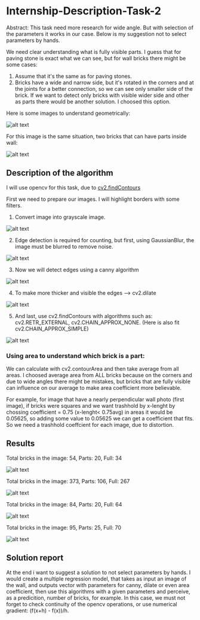 # Internship-Description-Task-2

Abstract: This task need more research for wide angle. But with selection of the parameters it works in our case. Below is my suggestion not to select parameters by hands.

We need clear understanding what is fully visible parts. I guess that for paving stone is exact what we can see, but for wall bricks there might be some cases:

1) Assume that it's the same as for paving stones.
2) Bricks have a wide and narrow side, but it's rotated in the corners and at the joints for a better connection, so we can see only smaller side of the brick. If we want to detect only bricks with visible wider side and other as parts there would be another solution. I choosed this option.

Here is some images to understand geometrically:

![alt text](images/results.PNG)

For this image is the same situation, two bricks that can have parts inside wall:

![alt text](images/results.PNG)

## Description of the algorithm

I will use opencv for this task, due to [cv2.findContours](https://docs.opencv.org/4.x/d3/dc0/group__imgproc__shape.html#gadf1ad6a0b82947fa1fe3c3d497f260e0)

First we need to prepare our images. I will highlight borders with some filters.

1) Convert image into grayscale image.

![alt text](images/results.PNG)

2) Edge detection is required for counting, but first, using GaussianBlur, the image must be blurred to remove noise.

![alt text](images/results.PNG)

3) Now we will detect edges using a canny algorithm

![alt text](images/results.PNG)

4) To make more thicker and visible the edges --> cv2.dilate


![alt text](images/results.PNG)

5) And last, use cv2.findContours with algorithms such as: cv2.RETR_EXTERNAL, cv2.CHAIN_APPROX_NONE. (Here is also fit cv2.CHAIN_APPROX_SIMPLE) 

![alt text](images/results.PNG)

### Using area to understand which brick is a part:

We can calculate with cv2.contourArea and then take average from all areas. I choosed average area from ALL bricks because on the corners and due to wide angles
there might be mistakes, but bricks that are fully visible can influence on our average to make area coefficient more believable.

For example, for image that have a nearly perpendicular wall photo (first image), if bricks were squares and we want trashhold by x-lenght by chossing coefficient = 0.75
(x-lenght< 0.75avg) in areas it would be 0.05625, so adding some value to 0.05625 we can get a coefficient that fits. So we need a trashhold coeffcient for each image, due to distortion.

## Results

Total bricks in the image: 54, Parts: 20, Full: 34

![alt text](images/results.PNG)

Total bricks in the image: 373, Parts: 106, Full: 267

![alt text](images/results.PNG)

Total bricks in the image: 84, Parts: 20, Full: 64

![alt text](images/results.PNG)

Total bricks in the image: 95, Parts: 25, Full: 70

![alt text](images/results.PNG)


## Solution report
At the end i want to suggest a solution to not select parameters by hands.
I would create a multiple regression model, that takes as input an image of the wall, and outputs
vector with parameters for canny, dilate or even area coefficient, then use this algorithms with a given parameters and perceive, as a predicition, number of bricks, for example. In this case, we must not forget to check continuity of the opencv operations, or use numerical gradient: (f(x+h) - f(x))/h.
